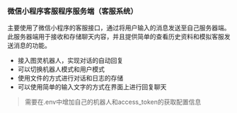 ### 微信小程序客服程序服务端（客服系统）
主要使用了微信小程序的客服接口，通过将用户输入的消息发送至自己服务器端。
此服务器端用于接收和存储聊天内容，并且提供简单的查看历史资料和模拟客服发送消息的功能。

- 接入图灵机器人，实现对话的自动回复
- 可以切换机器人模式和用户模式
- 使用文件的方式进行对话和日志的存储
- 可以使用简单的输入文字的方式在界面上进行回复聊天

> 需要在.env中增加自己的机器人和access_token的获取配置信息